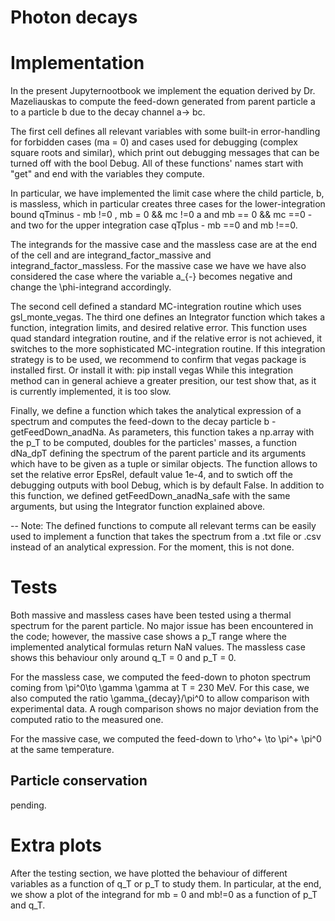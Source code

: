 # Photon decays

# Implementation
In the present Jupyternootbook we implement the equation derived by Dr. Mazeliauskas to compute the feed-down generated from parent particle a to a particle b due to the decay channel a-> bc. 

The first cell defines all relevant variables with some built-in error-handling for forbidden cases (ma = 0) and cases used for debugging (complex square roots and similar), which print out debugging messages that can be turned off with the bool Debug. All of these functions' names start with "get" and end with the variables they compute.

In particular, we have implemented the limit case where the child particle, b, is massless, which in particular creates three cases for the lower-integration bound qTminus - mb !=0 ,  mb = 0 && mc !=0 a and mb == 0 && mc ==0 - and  two for the upper integration case qTplus - mb ==0 and mb !==0.

The integrands for the massive case and the massless case are at the end of the cell and are integrand_factor_massive and integrand_factor_massless. For the massive case we have we have also considered the case where the variable a_{-} becomes negative and change the \phi-integrand accordingly. 

The second cell defined a standard MC-integration routine which uses gsl_monte_vegas. The third one defines an Integrator function which takes a function, integration limits, and desired relative error. This function uses quad standard integration routine, and if the relative error is not achieved, it switches to the more sophisticated MC-integration routine. If this integration strategy is to be used, we recommend to confirm that vegas package is installed first. Or install it with:
    pip install vegas
While this integration method can in general achieve a greater presition, our test show that, as it is currently implemented, it is too slow. 

Finally, we define a function which takes the analytical expression of a spectrum and computes the feed-down to the decay particle b - getFeedDown_anadNa. As parameters, this function takes a np.array with the p_T to be computed, doubles for the particles' masses, a function dNa_dpT defining the spectrum of the parent particle and its arguments which have to be given as a tuple or similar objects. The function allows to set the relative error EpsRel, default value 1e-4, and to swtich off the debugging outputs with bool Debug, which is by default False. In addition to this function, we defined getFeedDown_anadNa_safe with the same arguments, but using the Integrator function explained above.

-- Note: The defined functions to compute all relevant terms can be easily used to implement a function that takes the spectrum from a .txt file or .csv instead of an analytical expression. For the moment, this is not done. 

# Tests

Both massive and massless cases have been tested using a thermal spectrum for the parent particle. No major issue has been encountered in the code; however, the massive case shows a p_T range where the implemented analytical formulas return NaN values. The massless case shows this behaviour only around q_T = 0 and p_T = 0. 

For the massless case, we computed the feed-down to photon spectrum coming from \pi^0\to \gamma \gamma at T = 230 MeV. For this case, we also computed the ratio \gamma_{decay}/\pi^0 to allow comparison with experimental data. A rough comparison shows no major deviation from the computed ratio to the measured one. 

For the massive case, we computed the feed-down to \rho^+ \to \pi^+ \pi^0 at the same temperature. 

## Particle conservation
pending.

# Extra plots

After the testing section, we have plotted the behaviour of different variables as a function of q_T or p_T to study them. In particular, at the end, we show a plot of the integrand for mb = 0 and mb!=0  as a function of p_T and q_T. 
